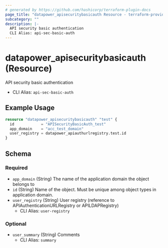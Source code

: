 ```yaml
---
# generated by https://github.com/hashicorp/terraform-plugin-docs
page_title: "datapower_apisecuritybasicauth Resource - terraform-provider-datapower"
subcategory: ""
description: |-
  API security basic authentication
  CLI Alias: api-sec-basic-auth
---
```


# datapower_apisecuritybasicauth (Resource)

API security basic authentication
  - CLI Alias: `api-sec-basic-auth`

## Example Usage

```terraform
resource "datapower_apisecuritybasicauth" "test" {
  id            = "APISecurityBasicAuth_test"
  app_domain    = "acc_test_domain"
  user_registry = datapower_apiauthurlregistry.test.id
}
```

<!-- schema generated by tfplugindocs -->
## Schema

### Required

- `app_domain` (String) The name of the application domain the object belongs to
- `id` (String) Name of the object. Must be unique among object types in application domain.
- `user_registry` (String) User registry (reference to APIAuthenticationURLRegistry or APILDAPRegistry)
  - CLI Alias: `user-registry`

### Optional

- `user_summary` (String) Comments
  - CLI Alias: `summary`
